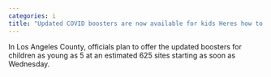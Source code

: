 ```yaml
---
categories: i
title: "Updated COVID boosters are now available for kids Heres how to get them"
---
```

In Los Angeles County, officials plan to offer the updated boosters for children as young as 5 at an estimated 625 sites starting as soon as Wednesday. 